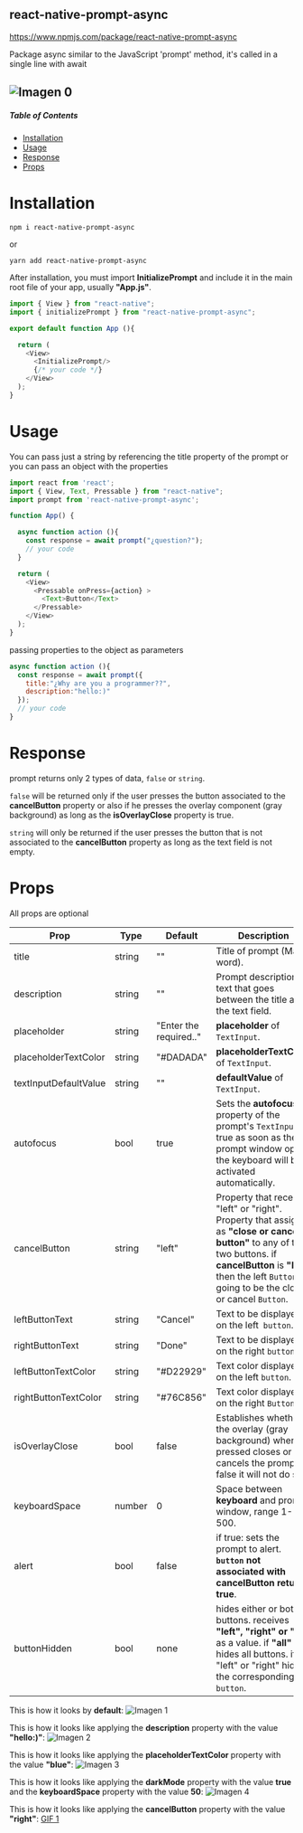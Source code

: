 ## react-native-prompt-async

https://www.npmjs.com/package/react-native-prompt-async 

Package async similar to the JavaScript 'prompt' method, it's called in a single line with await

![Imagen 0](https://drive.google.com/uc?export=view&id=1j_nu06Z8mEakN_cq5xJxZbcdo5hRFwOh)
------

##### Table of Contents
* [Installation](#Installation)
* [Usage](#Usage)
* [Response](#Response)
* [Props](#props)

# Installation
```shell
npm i react-native-prompt-async
```
or
```shell
yarn add react-native-prompt-async
```
After installation, you must import **InitializePrompt** and include it in the main root file of your app, usually **"App.js"**.

```js
import { View } from "react-native";
import { initializePrompt } from "react-native-prompt-async";

export default function App (){

  return (
	<View>
	  <InitializePrompt/>
	  {/* your code */}
	</View>
  );
}
```

# Usage

You can pass just a string by referencing the title property of the prompt or you can pass an object with the properties

```js
import react from 'react';
import { View, Text, Pressable } from "react-native";
import prompt from 'react-native-prompt-async';

function App() {

  async function action (){
    const response = await prompt("¿question?");
    // your code
  }

  return (
	<View>
	  <Pressable onPress={action} >
	    <Text>Button</Text>
	  </Pressable>
  	</View>
  );
}
```

passing properties to the object as parameters

```javascript
async function action (){
  const response = await prompt({
    title:"¿Why are you a programmer??", 
	description:"hello:)"
  });
  // your code
}
```

# Response
prompt returns only 2 types of data, `false` or `string`.

`false` will be returned only if the user presses the button associated to the **cancelButton** property or also if he presses the overlay component (gray background) as long as the **isOverlayClose** property is true.

`string` will only be returned if the user presses the button that is not associated to the **cancelButton** property as long as the text field is not empty.

# Props

All props are optional

Prop              | Type     | Default     | Description
----------------- | -------- | ----------- | -----------
title | string | "" | Title of prompt (Main word).
description | string | "" | Prompt description, text that goes between the title and the text field.
placeholder | string | "Enter the required.." |  **placeholder** of `TextInput`.
placeholderTextColor | string | "#DADADA" | **placeholderTextColor** of `TextInput`.
textInputDefaultValue | string | "" | **defaultValue** of `TextInput`.
autofocus | bool | true | Sets the **autofocus** property of the prompt's `TextInput`. if true as soon as the prompt window opens the keyboard will be activated automatically.
cancelButton | string | "left" | Property that receives "left" or "right". Property that assigns as **"close or cancel button"** to any of the two buttons. if **cancelButton** is **"left"** then the left `Button` is going to be the close or cancel `Button`.
leftButtonText | string | "Cancel" | Text to be displayed on the left` button`.
rightButtonText | string | "Done" | Text to be displayed on the right `button`.
leftButtonTextColor | string | "#D22929" | Text color displayed on the left `button`.
rightButtonTextColor | string | "#76C856" | Text color displayed on the right `Button`.
isOverlayClose | bool | false | Establishes whether the overlay (gray background) when pressed closes or cancels the prompt, if false it will not do so.
keyboardSpace | number | 0 | Space between **keyboard** and prompt window, range 1-500.
alert | bool | false | if true: sets the prompt to alert. **`button` not associated with cancelButton returns true**.
buttonHidden | bool | none | hides either or both buttons. receives **"left", "right" or "all"** as a value. if **"all"** hides all buttons. if "left" or "right" hides the corresponding `button`.

This is how it looks by **default**:
![Imagen 1](http://drive.google.com/uc?export=view&id=1Y0OvsTvgERlYC0XV5xRgSB5SWfV_g-T3)

This is how it looks like applying the **description** property with the value **"hello:)"**:
![Imagen 2](http://drive.google.com/uc?export=view&id=1p1Di_xGoK6sXhH48FOTzlbbsSLuqfCZV)

This is how it looks like applying the **placeholderTextColor** property with the value **"blue"**:
![Imagen 3](http://drive.google.com/uc?export=view&id=1p1H83CdlxJTWVHU1SZ8IFqumSovpdZPn)

This is how it looks like applying the **darkMode** property with the value **true** and the **keyboardSpace** property with the value **50**:
![Imagen 4](http://drive.google.com/uc?export=view&id=1q3uXaJZ1iNYDnn_mHL-sO-56JxUZ-M2l)

This is how it looks like applying the **cancelButton** property with the value **"right"**:
[GIF 1](https://drive.google.com/uc?export=view&id=1NLEJPaBtkU90_BG7boM5Z7-r5q4u7KNx)